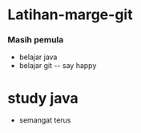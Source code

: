 # Latihan-marge-git

###  Masih pemula
- belajar java
- belajar git
-- say happy
# study java 
* semangat terus
